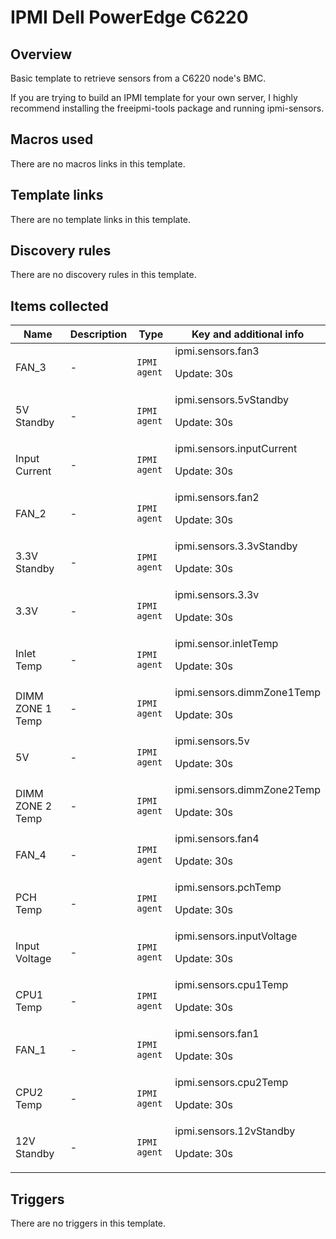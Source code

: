 # IPMI Dell PowerEdge C6220

## Overview

Basic template to retrieve sensors from a C6220 node's BMC.


If you are trying to build an IPMI template for your own server, I highly recommend installing the freeipmi-tools package and running ipmi-sensors.



## Macros used

There are no macros links in this template.

## Template links

There are no template links in this template.

## Discovery rules

There are no discovery rules in this template.

## Items collected

|Name|Description|Type|Key and additional info|
|----|-----------|----|----|
|FAN_3|<p>-</p>|`IPMI agent`|ipmi.sensors.fan3<p>Update: 30s</p>|
|5V Standby|<p>-</p>|`IPMI agent`|ipmi.sensors.5vStandby<p>Update: 30s</p>|
|Input Current|<p>-</p>|`IPMI agent`|ipmi.sensors.inputCurrent<p>Update: 30s</p>|
|FAN_2|<p>-</p>|`IPMI agent`|ipmi.sensors.fan2<p>Update: 30s</p>|
|3.3V Standby|<p>-</p>|`IPMI agent`|ipmi.sensors.3.3vStandby<p>Update: 30s</p>|
|3.3V|<p>-</p>|`IPMI agent`|ipmi.sensors.3.3v<p>Update: 30s</p>|
|Inlet Temp|<p>-</p>|`IPMI agent`|ipmi.sensor.inletTemp<p>Update: 30s</p>|
|DIMM ZONE 1 Temp|<p>-</p>|`IPMI agent`|ipmi.sensors.dimmZone1Temp<p>Update: 30s</p>|
|5V|<p>-</p>|`IPMI agent`|ipmi.sensors.5v<p>Update: 30s</p>|
|DIMM ZONE 2 Temp|<p>-</p>|`IPMI agent`|ipmi.sensors.dimmZone2Temp<p>Update: 30s</p>|
|FAN_4|<p>-</p>|`IPMI agent`|ipmi.sensors.fan4<p>Update: 30s</p>|
|PCH Temp|<p>-</p>|`IPMI agent`|ipmi.sensors.pchTemp<p>Update: 30s</p>|
|Input Voltage|<p>-</p>|`IPMI agent`|ipmi.sensors.inputVoltage<p>Update: 30s</p>|
|CPU1 Temp|<p>-</p>|`IPMI agent`|ipmi.sensors.cpu1Temp<p>Update: 30s</p>|
|FAN_1|<p>-</p>|`IPMI agent`|ipmi.sensors.fan1<p>Update: 30s</p>|
|CPU2 Temp|<p>-</p>|`IPMI agent`|ipmi.sensors.cpu2Temp<p>Update: 30s</p>|
|12V Standby|<p>-</p>|`IPMI agent`|ipmi.sensors.12vStandby<p>Update: 30s</p>|


## Triggers

There are no triggers in this template.

